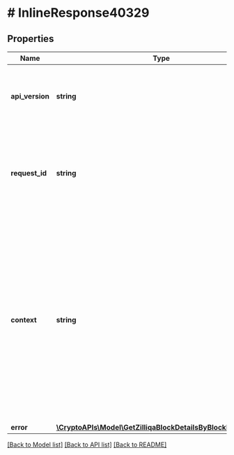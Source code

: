 # # InlineResponse40329

## Properties

Name | Type | Description | Notes
------------ | ------------- | ------------- | -------------
**api_version** | **string** | Specifies the version of the API that incorporates this endpoint. |
**request_id** | **string** | Defines the ID of the request. The &#x60;requestId&#x60; is generated by Crypto APIs and it&#39;s unique for every request. |
**context** | **string** | In batch situations the user can use the context to correlate responses with requests. This property is present regardless of whether the response was successful or returned as an error. &#x60;context&#x60; is specified by the user. | [optional]
**error** | [**\CryptoAPIs\Model\GetZilliqaBlockDetailsByBlockHeightE403**](GetZilliqaBlockDetailsByBlockHeightE403.md) |  |

[[Back to Model list]](../../README.md#models) [[Back to API list]](../../README.md#endpoints) [[Back to README]](../../README.md)
